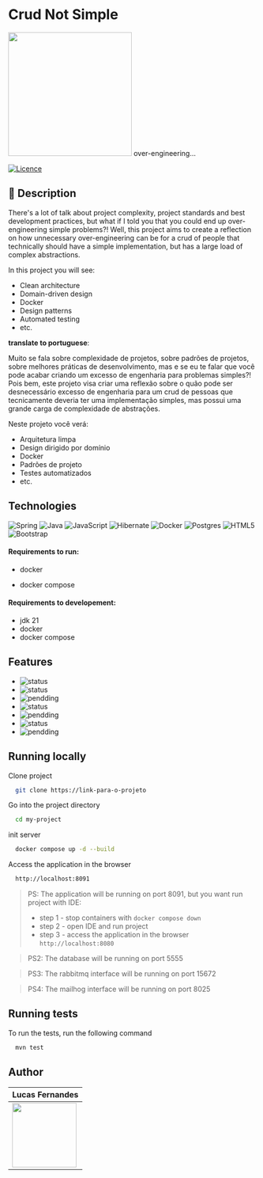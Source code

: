 # Crud Not Simple

<img width=250 src="https://i.ibb.co/BVj8mPp/over-engenniring-1.gif"></img> 
over-engineering...

[![Licence](https://img.shields.io/github/license/Ileriayo/markdown-badges?style=for-the-badge)](./LICENSE)

## 🚀 Description

There's a lot of talk about project complexity, project standards and best development practices, but what if I told you that you could end up over-engineering simple problems?! Well, this project aims to create a reflection on how unnecessary over-engineering can be for a crud of people that technically should have a simple implementation, but has a large load of complex abstractions.

In this project you will see:

- Clean architecture
- Domain-driven design
- Docker
- Design patterns
- Automated testing
- etc.

**translate to portuguese**:

Muito se fala sobre complexidade de projetos, sobre padrões de projetos, sobre melhores práticas de desenvolvimento, mas e se eu te falar que você pode acabar criando um excesso de engenharia para problemas simples?! Pois bem, este projeto visa criar uma reflexão sobre o quão pode ser desnecessário excesso de engenharia para um crud de pessoas que tecnicamente deveria ter uma implementação simples, mas possui uma grande carga de complexidade de abstrações.

Neste projeto você verá:

- Arquitetura limpa
- Design dirigido por domínio
- Docker
- Padrões de projeto
- Testes automatizados
- etc.

## Technologies

![Spring](https://img.shields.io/badge/spring-%236DB33F.svg?style=for-the-badge&logo=spring&logoColor=white)
![Java](https://img.shields.io/badge/java-%23ED8B00.svg?style=for-the-badge&logo=openjdk&logoColor=white)
![JavaScript](https://img.shields.io/badge/javascript-%23323330.svg?style=for-the-badge&logo=javascript&logoColor=%23F7DF1E)
![Hibernate](https://img.shields.io/badge/Hibernate-59666C?style=for-the-badge&logo=Hibernate&logoColor=white)
![Docker](https://img.shields.io/badge/docker-%230db7ed.svg?style=for-the-badge&logo=docker&logoColor=white)
![Postgres](https://img.shields.io/badge/postgres-%23316192.svg?style=for-the-badge&logo=postgresql&logoColor=white)
![HTML5](https://img.shields.io/badge/html5-%23E34F26.svg?style=for-the-badge&logo=html5&logoColor=white)
![Bootstrap](https://img.shields.io/badge/bootstrap-%238511FA.svg?style=for-the-badge&logo=bootstrap&logoColor=white)

#### Requirements to run:
- docker

- docker compose

#### Requirements to developement:
- jdk 21
- docker
- docker compose

## Features

- ![status](https://img.shields.io/badge/Saving_a_new_person-OK-greene)
- ![status](https://img.shields.io/badge/Logically_delete_a_person-OK-greene)
- ![pendding](https://img.shields.io/badge/Find_people_by_year_range-PENDDING-orange)
- ![status](https://img.shields.io/badge/Find_a_person_by_id-OK-greene)
- ![pendding](https://img.shields.io/badge/Find_people_by_name-PENDDING-orange)
- ![status](https://img.shields.io/badge/Update_person,_locating_by_id-OK-greene)
- ![pendding](https://img.shields.io/badge/Sending_an_email_after_saving_a_person_in_DB-OK-greene)

## Running locally

Clone project

```bash
  git clone https://link-para-o-projeto
```

Go into the project directory

```bash
  cd my-project
```

init server

```bash
  docker compose up -d --build
```

Access the application in the browser

```bash
  http://localhost:8091
```

> PS: The application will be running on port 8091, but you want run project with IDE:
> - step 1 - stop containers with `docker compose down`
> - step 2 - open IDE and run project
> - step 3 - access the application in the browser `http://localhost:8080`

> PS2: The database will be running on port 5555

> PS3: The rabbitmq interface will be running on port 15672

> PS4: The mailhog interface will be running on port 8025

## Running tests

To run the tests, run the following command

```bash
  mvn test
```

## Author

| Lucas Fernandes                                                                                                  |
|------------------------------------------------------------------------------------------------------------------|
| <img src="https://avatars.githubusercontent.com/u/76585138?v=4" style="width: 130px; border-radios: 50%"></img>  |






